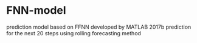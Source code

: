# FNN-model
prediction model based on FFNN
developed by MATLAB 2017b
prediction for the next 20 steps using rolling forecasting method
